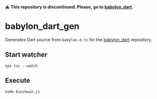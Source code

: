 :warning: **This repository is discontinued. Please, go to [babylon_dart](https://github.com/Blimster/babylon_dart).**

# babylon_dart_gen

Generates Dart source from `babylon.d.ts` for the [babylon_dart](https://github.com/blimster/babylon_dart) repository.

## Start watcher

`npx tsc --watch`

## Execute

`node bin/main.js`
